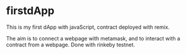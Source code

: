 # firstdApp

This is my first dApp with javaScript, contract deployed with remix.

The aim is to connect a webpage with metamask, and to interact with a contract from a webpage. Done with rinkeby testnet.
